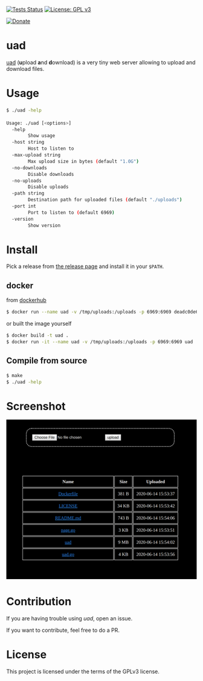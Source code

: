 [![Tests Status](https://github.com/deadc0de6/uad/workflows/tests/badge.svg)](https://github.com/deadc0de6/uad/actions)
[![License: GPL v3](https://img.shields.io/badge/License-GPL%20v3-blue.svg)](http://www.gnu.org/licenses/gpl-3.0)

[![Donate](https://img.shields.io/badge/donate-KoFi-blue.svg)](https://ko-fi.com/deadc0de6)

# uad

[uad](https://github.com/deadc0de6/uad) (**u**pload **a**nd **d**ownload) is a very tiny
web server allowing to upload and download files.

# Usage

```bash
$ ./uad -help

Usage: ./uad [<options>]
  -help
    	Show usage
  -host string
    	Host to listen to
  -max-upload string
    	Max upload size in bytes (default "1.0G")
  -no-downloads
    	Disable downloads
  -no-uploads
    	Disable uploads
  -path string
    	Destination path for uploaded files (default "./uploads")
  -port int
    	Port to listen to (default 6969)
  -version
    	Show version
```

# Install

Pick a release from [the release page](https://github.com/deadc0de6/uad/releases) and
install it in your `$PATH`.

## docker

from [dockerhub](https://hub.docker.com/r/deadc0de6/uad)
```bash
$ docker run --name uad -v /tmp/uploads:/uploads -p 6969:6969 deadc0de6/uad:latest
```

or built the image yourself

```bash
$ docker build -t uad .
$ docker run -it --name uad -v /tmp/uploads:/uploads -p 6969:6969 uad
```

## Compile from source

```bash
$ make
$ ./uad -help
```

# Screenshot

![](/screenshots/uad.png?raw=true "uad")

# Contribution

If you are having trouble using *uad*, open an issue.

If you want to contribute, feel free to do a PR.

# License

This project is licensed under the terms of the GPLv3 license.
